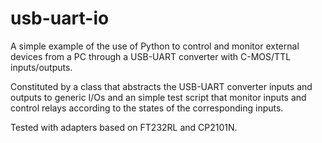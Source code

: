 # usb-uart-io

A simple example of the use of Python to control and monitor external devices from a PC through a USB-UART converter with C-MOS/TTL inputs/outputs.

Constituted by a class that abstracts the USB-UART converter inputs and outputs to generic I/Os and an simple test script that monitor inputs and control relays according to the states of the corresponding inputs.

Tested with adapters based on FT232RL and CP2101N.
